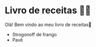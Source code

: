 # Livro de receitas :man_cook:

Olá! Bem vindo ao meu livro de receitas:wave:

- Strogonoff de frango
- Pavê
